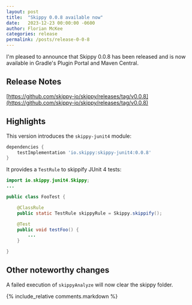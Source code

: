 ```yaml
---
layout: post
title:  "Skippy 0.0.8 available now"
date:   2023-12-23 00:00:00 -0600
author: Florian McKee
categories: release
permalink: /posts/release-0-0-8
---
```


I'm pleased to announce that Skippy 0.0.8 has been released and is now available in Gradle's Plugin Portal and Maven
Central.

## Release Notes

[https://github.com/skippy-io/skippy/releases/tag/v0.0.8](https://github.com/skippy-io/skippy/releases/tag/v0.0.8)

## Highlights

This version introduces the `skippy-junit4` module:

```groovy
dependencies {
    testImplementation 'io.skippy:skippy-junit4:0.0.8'
}    
```

It provides a `TestRule` to skippify JUnit 4 tests:

```java
import io.skippy.junit4.Skippy;
...

public class FooTest {

    @ClassRule
    public static TestRule skippyRule = Skippy.skippify();

    @Test
    public void testFoo() {
        ...
    }

}
```

## Other noteworthy changes 

A failed execution of `skippyAnalyze` will now clear the skippy folder.

{% include_relative comments.markdown %}